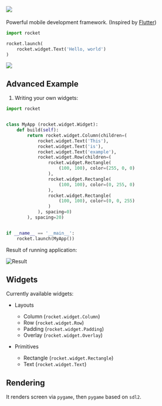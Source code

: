 # ![](https://imgur.com/download/cRa9Nhb/)

Powerful mobile development framework. (Inspired by [Flutter](https://flutter.dev/))

```python
import rocket

rocket.launch(
    rocket.widget.Text('Hello, world')
)
```

![](https://imgur.com/download/n2kudlu/)


## Advanced Example

1. Writing your own widgets:

```python
import rocket


class MyApp (rocket.widget.Widget):
    def build(self):
        return rocket.widget.Column(children=(
            rocket.widget.Text('This'),
            rocket.widget.Text('is'),
            rocket.widget.Text('example'),
            rocket.widget.Row(children=(
                rocket.widget.Rectangle(
                    (100, 100), color=(255, 0, 0)
                ),
                rocket.widget.Rectangle(
                    (100, 100), color=(0, 255, 0)
                ),
                rocket.widget.Rectangle(
                    (100, 100), color=(0, 0, 255)
                )
            ), spacing=0)
        ), spacing=20)


if __name__ == '__main__':
    rocket.launch(MyApp())
```

Result of running application:

![Result](https://imgur.com/download/yn8PeQt/)

## Widgets

Currently available widgets:

- Layouts
    - Column (`rocket.widget.Column`)
    - Row (`rocket.widget.Row`)
    - Padding (`rocket.widget.Padding`)
    - Overlay (`rocket.widget.Overlay`)
    
- Primitives
    - Rectangle (`rocket.widget.Rectangle`)
    - Text (`rocket.widget.Text`)
    
## Rendering

It renders screen via `pygame`, then `pygame` based on `sdl2`.
